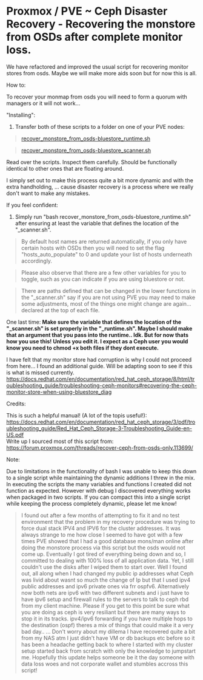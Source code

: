 # Proxmox / PVE ~ Ceph Disaster Recovery - Recovering the monstore from OSDs after complete monitor loss.

We have refactored and improved the usual script for recovering monitor stores from osds. Maybe we will make more aids soon but for now this is all. 

How to:

To recover your monmap from osds you will need to form a quorum with managers or it will not work...


"Installing":
1. Transfer both of these scripts to a folder on one of your PVE nodes: 

> [recover_monstore_from_osds-bluestore_runtime.sh](https://github.com/sofmeright/PVE_Ceph-Disaster_Recovery/blob/main/recover_monstore_from_osds-bluestore_runtime.sh)

> [recover_monstore_from_osds-bluestore_scanner.sh](https://github.com/sofmeright/PVE_Ceph-Disaster_Recovery/blob/main/recover_monstore_from_osds-bluestore_scanner.sh)

Read over the scripts. 
Inspect them carefully. 
Should be functionally identical to other ones that are floating around. 

I simply set out to make this process quite a bit more dynamic and with the extra handholding, 
... cause disaster recovery is a process where we really don't want to make any mistakes. 

If you feel confident:

1. Simply run "bash recover_monstore_from_osds-bluestore_runtime.sh" after ensuring at least the variable that defines the location of the "_scanner.sh".

> By default host names are returned automatically, if you only have certain hosts with OSDs then you will need to set the flag "hosts_auto_populate" to 0 and update your list of hosts underneath accordingly.

> Please also observe that there are a few other variables for you to toggle, such as you can indicate if you are using bluestore or not. 

> There are paths defined that can be changed in the lower functions in the "_scanner.sh" say if you are not using PVE you may need to make some adjustments, most of the things one might change are again... declared at the top of each file.

One last time: **Make sure the variable that defines the location of the "_scanner.sh" is set properly in the "_runtime.sh". Maybe I should make that an argument that you pass into the runtime.. Idk. But for now thats how you use this! Unless you edit it. 
I expect as a Ceph user you would know you need to chmod +x both files if they dont execute.** 

I have felt that my monitor store had corruption is why I could not proceed from here... I found an additional guide. Will be adapting soon to see if this is what is missed currently.
https://docs.redhat.com/en/documentation/red_hat_ceph_storage/8/html/troubleshooting_guide/troubleshooting-ceph-monitors#recovering-the-ceph-monitor-store-when-using-bluestore_diag

Credits:

This is such a helpful manual! (A lot of the topis useful!): https://docs.redhat.com/en/documentation/red_hat_ceph_storage/3/pdf/troubleshooting_guide/Red_Hat_Ceph_Storage-3-Troubleshooting_Guide-en-US.pdf  
Write up I sourced most of this script from: https://forum.proxmox.com/threads/recover-ceph-from-osds-only.113699/  

Note:

Due to limitations in the functionality of bash I was unable to keep this down to a single script while maintaining the dynamic additions I threw in the mix.
In executing the scripts the many variables and functions I created did not function as expected. However with debug I discovered everything works when packaged in two scripts. 
If you can compact this into a single script while keeping the process completely dynamic, please let me know!

> I found out after a few months of attempting to fix it and no test environment that the problem in my recovery procedure was trying to force dual stack IPV4 and IPV6 for the cluster addresses. It was always strange to me how close I seemed to have got with a few times PVE showed that I had a good database mons/man online after doing the monstore process via this script but the osds would not come up. Eventually I got tired of everything being down and so, I committed to dealing with 100% loss of all application data. Yet, I still couldn't use the disks after I wiped them to start over. Well I found out, all along when I had changed my public ip addresses what Ceph was livid about wasnt so much the change of Ip but that I used ipv4 public addresses and ipv6 private ones via frr ospfv6. Alternatively now both nets are ipv6 with two different subnets and i just have to have ipv6 setup and firewall rules to the servers to talk to ceph rbd from my client machine. Please if you get to this point be sure what you are doing as ceph is very resiliant but there are many ways to stop it in its tracks. ipv4/ipv6 forwarding if you have multiple hops to the destination (ospf) theres a mix of things that could make it a very bad day.. ... Don't worry about my dillema I have recovered quite a bit from my NAS atm I just didn't have VM or db backups etc before so it has been a headache getting back to where I started with my cluster setup started back from scratch with only the knowledge to jumpstart me. Hopefully this update helps someone be it the day someone with data loss woes and not corporate wallet and stumbles accross this script!
